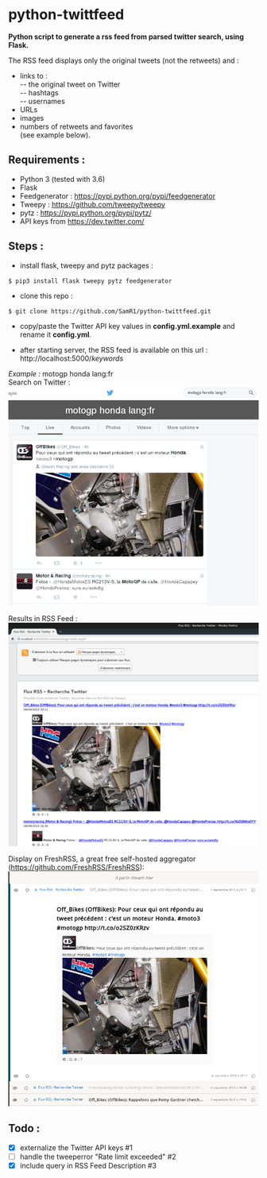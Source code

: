 # python-twittfeed
**Python script to generate a rss feed from parsed twitter search, using Flask.**  
  
The RSS feed displays only the original tweets (not the retweets) and :
- links to :  
-- the original tweet on Twitter  
-- hashtags  
-- usernames  
- URLs 
- images
- numbers of retweets and favorites  
(see example below).  
  
  
## **Requirements :**
- Python 3 (tested with 3.6)
- Flask
- Feedgenerator : https://pypi.python.org/pypi/feedgenerator
- Tweepy : https://github.com/tweepy/tweepy
- pytz : https://pypi.python.org/pypi/pytz/
- API keys from https://dev.twitter.com/  
  
  
## **Steps :**
- install flask, tweepy and pytz packages :
```
$ pip3 install flask tweepy pytz feedgenerator
```

- clone this repo :
```
$ git clone https://github.com/SamR1/python-twittfeed.git
```

- copy/paste the Twitter API key values in **config.yml.example** and rename it **config.yml**.

- after starting server, the RSS feed is available on this url :  
http://localhost:5000/_keywords_

*Example :* motogp honda lang:fr  
Search on Twitter :  
![Twitter search](https://raw.githubusercontent.com/SamR1/django-twittfeed/master/images/twitter.png)  

Results in RSS Feed :  
![RSS Feed](https://raw.githubusercontent.com/SamR1/django-twittfeed/master/images/RSSFeed.png)  
  
Display on FreshRSS, a great free self-hosted aggregator (https://github.com/FreshRSS/FreshRSS):    
![FreshRSS](https://raw.githubusercontent.com/SamR1/django-twittfeed/master/images/FreshRSS.png)  
  

## **Todo :**
- [x] externalize the Twitter API keys #1
- [ ] handle the tweeperror "Rate limit exceeded" #2
- [x] include query in RSS Feed Description #3
